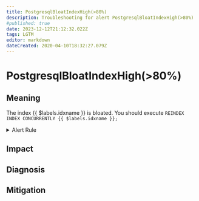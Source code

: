 ```yaml
---
title: PostgresqlBloatIndexHigh(>80%)
description: Troubleshooting for alert PostgresqlBloatIndexHigh(>80%)
#published: true
date: 2023-12-12T21:12:32.022Z
tags: LGTM
editor: markdown
dateCreated: 2020-04-10T18:32:27.079Z
---
```


# PostgresqlBloatIndexHigh(>80%)

## Meaning
[//]: # "Short paragraph that explains what the alert means"
The index {{ $labels.idxname }} is bloated. You should execute `REINDEX INDEX CONCURRENTLY {{ $labels.idxname }};`

<details>
  <summary>Alert Rule</summary>

  ```yaml
alert: PostgresqlBloatIndexHigh(>80%)
expr: pg_bloat_btree_bloat_pct > 80 and on (idxname) (pg_bloat_btree_real_size > 100000000)
for: 1h
labels:
    severity: warning
annotations:
    summary: Postgresql bloat index high (> 80%) (instance {{ $labels.instance }})
    description: |-
        The index {{ $labels.idxname }} is bloated. You should execute `REINDEX INDEX CONCURRENTLY {{ $labels.idxname }};`
          VALUE = {{ $value }}
          LABELS = {{ $labels }}
    runbook: https://github.com/srerun/prometheus-alerts/content/runbooks/PostgresqlBloatIndexHigh(>80%)

  ```
</details>


## Impact
[//]: # "What could / will happen if the alert is not addressed"



## Diagnosis
[//]: # "Steps to take to identify the cause of the problem"



## Mitigation
[//]: # "The steps necessary to resolve the alert"
